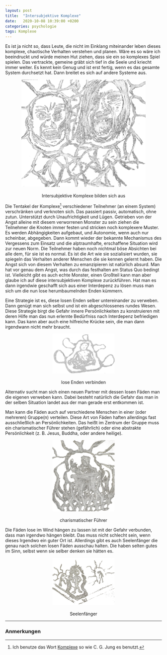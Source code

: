 ```yaml
---
layout: post
title:  "Intersubjektive Komplexe"
date:   2020-10-08 10:39:00 +0200
categories: psychologie
tags: Komplexe
---
```


Es ist ja nicht so, dass Leute, die nicht im Einklang miteinander leben dieses komplexe, chaotische Verhalten verstehen und planen. Wäre es so wäre ich beeindruckt und würde meinen Hut ziehen, dass sie ein so komplexes Spiel spielen. 
Das vertrackte, gemeine gräbt sich tief in die Seele und kriecht immer weiter. Es kennt kein Genug und ist erst fertig, wenn es das gesamte System durchsetzt hat. Dann breitet es sich auf andere Systeme aus. 

<figure>
  <img class="marginauto" src='/assets/images/intersubjektive_komplexe.png' width="400" style="background:none ; border:none; box-shadow:none"/>
  <figcaption>Intersubjektive Komplexe bilden sich aus</figcaption>
</figure> 

<style>
.marginauto {
    margin: 10px auto 20px;
    display: block;
}
figcaption {
  text-align: center;
}
</style>

Die Tentakel der Komplexe[^1] verschiedener Teilnehmer (an einem System) verschränken und verknoten sich. Das passiert passiv, automatisch, ohne zutun. Unterstützt durch Unaufrichtigkeit und Lügen. Getrieben von der Angst alleine mit diesem verworrenen Monster zu sein ziehen die Teilnehmer die Knoten immer festen und stricken noch komplexere Muster. Es werden Abhängigkeiten aufgebaut, und Autonomie, wenn auch nur scheinbar, abgegeben.
Dann kommt wieder der bekannte Mechanismus des Vergessens zum Einsatz und die alptraumhafte, erschaffene Situation wird zur neuen Norm. Die Teilnehmer haben noch nichtmal böse Absichten bei alle dem, für sie ist es normal. Es ist die Art wie sie sozialisiert wurden, sie spiegeln das Verhalten anderer Menschen die sie kennen gelernt haben.
Die Angst sich von diesem Verhalten zu emanzipieren ist natürlich absurd. Man hat vor genau dem Angst, was durch das festhalten am Status Quo bedingt ist. Vielleicht gibt es auch echte Monster, einen Großteil kann man aber glaube ich auf diese intersubjektiven Komplexe zurückführen.
Hat man es dann irgendwie geschafft sich aus einer Interdepenz zu lösen muss man sich um die nun lose herumbaumelnden Enden kümmern. 

Eine Strategie ist es, diese losen Enden selber untereinander zu verweben. Dann genügt man sich selbst und ist ein abgeschlossenes rundes Wesen. Diese Strategie birgt die Gefahr innere Persönlichkeiten zu konstruieren mit deren Hilfe man das nun erlernte Bedürfniss nach Interdepenz befriedigen kann. Das kann aber auch eine hilfreiche Krücke sein, die man dann irgendwann nicht mehr braucht. 
<figure>
  <img class="marginauto" src='/assets/images/closingloops.png' width="200" style="background:none ; border:none; box-shadow:none"/>
  <figcaption>lose Enden verbinden</figcaption>
</figure> 

Alternativ sucht man sich einen neuen Partner mit dessen losen Fäden man die eigenen verweben kann. Dabei besteht natürlich die Gefahr das man in der selben Situation landet aus der man gerade erst entkommen ist. 

Man kann die Fäden auch auf verschiedene Menschen in einer (oder mehreren) Gruppe(n) verteilen. Diese Art von Fäden haften allerdings fast ausschließlich an Persönlichkeiten. Das heißt im Zentrum der Gruppe muss ein charismatischer Führer stehen (gefährlich) oder eine abstrakte Persönlichkeit (z. B. Jesus, Buddha, oder andere heilige).
<figure>
  <img class="marginauto" src='/assets/images/charismaticleader.png' width="200" style="background:none ; border:none; box-shadow:none"/>
  <figcaption>charismatischer Führer</figcaption>
</figure> 

Die Fäden lose im Wind hängen zu lassen ist mit der Gefahr verbunden, dass man irgendwo hängen bleibt. Das muss nicht schlecht sein, wenn dieses Irgendwo ein guter Ort ist. Allerdings gibt es auch Seelenfänger die genau nach solchen losen Fäden ausschau halten. Die haben selten gutes im Sinn, selbst wenn sie selber denken sie hätten es.
<figure>
  <img class="marginauto" src='/assets/images/seelenfaenger.png' width="200" style="background:none ; border:none; box-shadow:none"/>
  <figcaption>Seelenfänger</figcaption>
</figure> 



[^1]: Ich benutze das Wort [Komplexe](https://de.wikipedia.org/wiki/Komplex_(Psychologie) "Komplexe") so wie C. G. Jung es benutzt.

------------------------
### Anmerkungen





